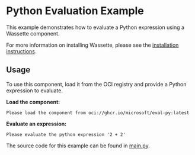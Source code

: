 # Python Evaluation Example

This example demonstrates how to evaluate a Python expression using a Wassette component.

For more information on installing Wassette, please see the [installation instructions](https://github.com/microsoft/wassette?tab=readme-ov-file#installation).

## Usage

To use this component, load it from the OCI registry and provide a Python expression to evaluate.

**Load the component:**
```
Please load the component from oci://ghcr.io/microsoft/eval-py:latest
```

**Evaluate an expression:**
```
Please evaluate the python expression '2 + 2'
```

The source code for this example can be found in [main.py](main.py).
